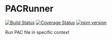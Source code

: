 # PACRunner

[![Build Status](https://travis-ci.org/komsomolskinari/pacrunner.svg?branch=master)](https://travis-ci.org/komsomolskinari/pacrunner)
[![Coverage Status](https://coveralls.io/repos/github/komsomolskinari/pacrunner/badge.svg?branch=master)](https://coveralls.io/github/komsomolskinari/pacrunner?branch=master)
[![npm version](https://badge.fury.io/js/kstg.svg)](https://badge.fury.io/js/pacrunner)

Run PAC file in specific context